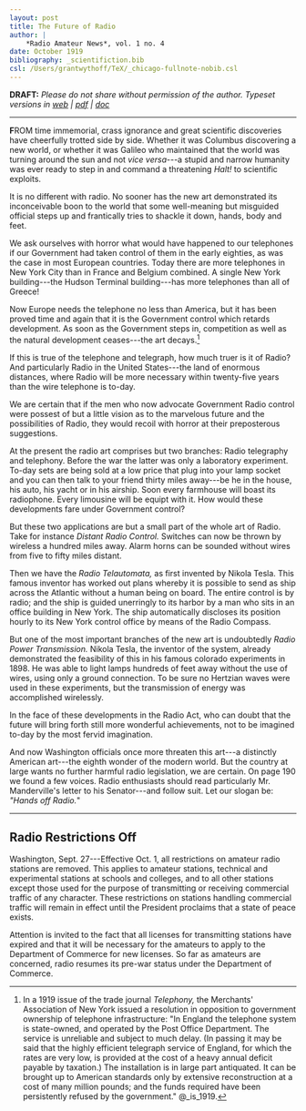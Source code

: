```yaml
---
layout: post
title: The Future of Radio
author: | 
    *Radio Amateur News*, vol. 1 no. 4
date: October 1919
bibliography: _scientifiction.bib
csl: /Users/grantwythoff/TeX/_chicago-fullnote-nobib.csl
---
```


**DRAFT:** *Please do not share without permission of the author. Typeset versions in  [web](http://gernsback.wythoff.net/191910_future_of_radio.html) \| [pdf](https://github.com/gwijthoff/perversity_of_things/blob/gh-pages/typeset_drafts/191910_future_of_radio.pdf?raw=true) \| [doc](https://github.com/gwijthoff/perversity_of_things/blob/gh-pages/typeset_drafts/191910_future_of_radio.docx)*

* * * * * * * * 

**F**ROM time immemorial, crass ignorance and great scientific discoveries have cheerfully trotted side by side.  Whether it was Columbus discovering a new world, or whether it was Galileo who maintained that the world was turning around the sun and not *vice versa*---a stupid and narrow humanity was ever ready to step in and command a threatening *Halt!* to scientific exploits.

It is no different with radio.  No sooner has the new art demonstrated its inconceivable boon to the world that some well-meaning but misguided official steps up and frantically tries to shackle it down, hands, body and feet.

We ask ourselves with horror what would have happened to our telephones if our Government had taken control of them in the early eighties, as was the case in most European countries.  Today there are more telephones in New York City than in France and Belgium combined.  A single New York building---the Hudson Terminal building---has more telephones than all of Greece!

Now Europe needs the telephone no less than America, but it has been proved time and again that it is the Government control which retards development.  As soon as the Government steps in, competition as well as the natural development ceases---the art decays.[^owd]

If this is true of the telephone and telegraph, how much truer is it of Radio?  And particularly Radio in the United States---the land of enormous distances, where Radio will be more necessary within twenty-five years than the wire telephone is to-day.

We are certain that if the men who now advocate Government Radio control were possest of but a little vision as to the marvelous future and the possibilities of Radio, they would recoil with horror at their preposterous suggestions.

At the present the radio art comprises but two branches:  Radio telegraphy and telephony.  Before the war the latter was only a laboratory experiment.  To-day sets are being sold at a low price that plug into your lamp socket and you can then talk to your friend thirty miles away---be he in the house, his auto, his yacht or in his airship.  Soon every farmhouse will boast its radiophone.  Every limousine will be equipt with it.  How would these developments fare under Government control?

But these two applications are but a small part of the whole art of Radio.  Take for instance *Distant Radio Control.*  Switches can now be thrown by wireless a hundred miles away.  Alarm horns can be sounded without wires from five to fifty miles distant.

Then we have the *Radio Telautomata,* as first invented by Nikola Tesla.  This famous inventor has worked out plans whereby it is possible to send as ship across the Atlantic without a human being on board.  The entire control is by radio; and the ship is guided unerringly to its harbor by a man who sits in an office building in New York.  The ship automatically discloses its position hourly to its New York control office by means of the Radio Compass.

But one of the most important branches of the new art is undoubtedly *Radio Power Transmission.*  Nikola Tesla, the inventor of the system, already demonstrated the feasibility of this in his famous colorado experiments in 1898.  He was able to light lamps hundreds of feet away without the use of wires, using only a ground connection.  To be sure no Hertzian waves were used in these experiments, but the transmission of energy was accomplished wirelessly.

In the face of these developments in the Radio Act, who can doubt that the future will bring forth still more wonderful achievements, not to be imagined to-day by the most fervid imagination.

And now Washington officials once more threaten this art---a distinctly American art---the eighth wonder of the modern world.  But the country at large wants no further harmful radio legislation, we are certain.  On page 190 we found a few voices.  Radio enthusiasts should read particularly Mr. Manderville's letter to his Senator---and follow suit.  Let our slogan be:  *"Hands off Radio.*"

* * * * * * * * * * * 

## Radio Restrictions Off

Washington, Sept. 27---Effective Oct. 1, all restrictions on amateur radio stations are removed.  This applies to amateur stations, technical and experimental stations at schools and colleges, and to all other stations except those used for the purpose of transmitting or receiving commercial traffic of any character.  These restrictions on stations handling commercial traffic will remain in effect until the President proclaims that a state of peace exists.

Attention is invited to the fact that all licenses for transmitting stations have expired and that it will be necessary for the amateurs to apply to the Department of Commerce for new licenses.  So far as amateurs are concerned, radio resumes its pre-war status under the Department of Commerce.

[^owd]: In a 1919 issue of the trade journal *Telephony,* the Merchants' Association of New York issued a resolution in opposition to government ownership of telephone infrastructure: "In England the telephone system is state-owned, and operated by the Post Office Department. The service is unreliable and subject to much delay. (In passing it may be said that the highly efficient telegraph service of England, for which the rates are very low, is provided at the cost of a heavy annual deficit payable by taxation.)  The installation is in large part antiquated.  It can be brought up to American standards only by extensive reconstruction at a cost of many million pounds; and the funds required have been persistently refused by the government." @_is_1919.